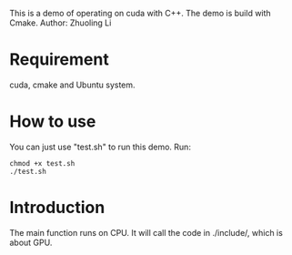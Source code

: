 This is a demo of operating on cuda with C++. The demo is build with Cmake.
Author: Zhuoling Li

# Requirement
cuda, cmake and Ubuntu system.

# How to use
You can just use "test.sh" to run this demo. Run:
```
chmod +x test.sh
./test.sh
```

# Introduction
The main function runs on CPU. It will call the code in ./include/, which is about GPU.

